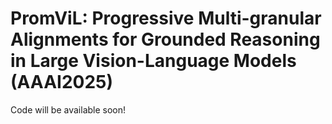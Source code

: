 # PromViL: Progressive Multi-granular Alignments for Grounded Reasoning in Large Vision-Language Models (AAAI2025)

Code will be available soon!
